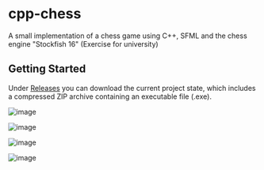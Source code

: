 # cpp-chess
A small implementation of a chess game using C++, SFML and the chess engine "Stockfish 16" (Exercise for university)

## Getting Started
Under [Releases](https://github.com/markus-senger/cpp-chess/releases/tag/cpp-chess) you can download the current project state, which includes a compressed ZIP archive containing an executable file (.exe).

![image](https://github.com/markus-senger/cpp-chess/assets/77236323/b770f14c-9bf6-4ba1-af9d-24468b4ded07)

![image](https://github.com/markus-senger/cpp-chess/assets/77236323/b796d6a5-1424-46f4-8c5d-137a67e70b2c)

![image](https://github.com/markus-senger/cpp-chess/assets/77236323/ceb94fc1-ba1b-4eab-a5a2-519c3bf14c69)

![image](https://github.com/markus-senger/cpp-chess/assets/77236323/e078b856-53ad-4ee6-9f39-78fa8030770a)





